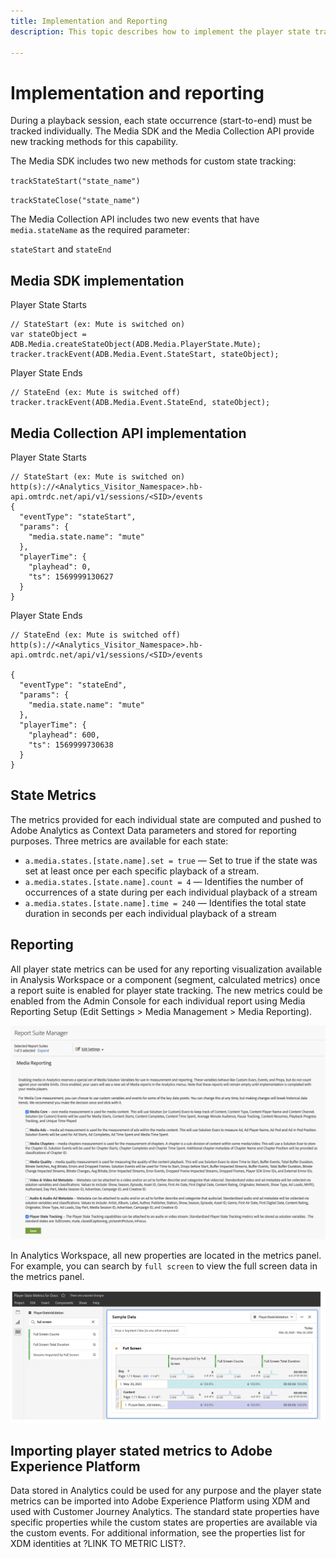 ```yaml
---
title: Implementation and Reporting
description: This topic describes how to implement the player state tracking feature including .

---
```


# Implementation and reporting

During a playback session, each state occurrence (start-to-end) must be tracked individually. The Media SDK and the Media Collection API provide new tracking methods for this capability.

The Media SDK includes two new methods for custom state tracking:

`trackStateStart("state_name")`

`trackStateClose("state_name")`


The Media Collection API includes two new events that have `media.stateName` as the required parameter:

`stateStart` and `stateEnd`

## Media SDK implementation

Player State Starts

```
// StateStart (ex: Mute is switched on)
var stateObject = ADB.Media.createStateObject(ADB.Media.PlayerState.Mute);
tracker.trackEvent(ADB.Media.Event.StateStart, stateObject);
```

Player State Ends

```
// StateEnd (ex: Mute is switched off)
tracker.trackEvent(ADB.Media.Event.StateEnd, stateObject);
```


## Media Collection API implementation

Player State Starts

```
// StateStart (ex: Mute is switched on)
http(s)://<Analytics_Visitor_Namespace>.hb-api.omtrdc.net/api/v1/sessions/<SID>/events
{
  "eventType": "stateStart",
  "params": {
    "media.state.name": "mute"
  },
  "playerTime": {
    "playhead": 0,
    "ts": 1569999130627
  }
}
```

Player State Ends

```
// StateEnd (ex: Mute is switched off)
http(s)://<Analytics_Visitor_Namespace>.hb-api.omtrdc.net/api/v1/sessions/<SID>/events

{
  "eventType": "stateEnd",
  "params": {
    "media.state.name": "mute"
  },
  "playerTime": {
    "playhead": 600,
    "ts": 1569999730638
  }
}
```

## State Metrics

The metrics provided for each individual state are computed and pushed to Adobe Analytics as Context Data parameters and stored for reporting purposes. Three metrics are available for each state:

* `a.media.states.[state.name].set = true` — Set to true if the state was set at least once per each specific playback of a stream.
* `a.media.states.[state.name].count = 4` — Identifies the number of occurrences of a state during per each individual playback of a stream
* `a.media.states.[state.name].time = 240` — Identifies the total state duration in seconds per each individual playback of a stream

## Reporting

All player state metrics can be used for any reporting visualization available in Analysis Workspace or a component (segment, calculated metrics) once a report suite is enabled for player state tracking. The new metrics could be enabled from the Admin Console for each individual report using Media Reporting Setup (Edit Settings > Media Management > Media Reporting).

![](assets/report-setup.png)

In Analytics Workspace, all new properties are located in the metrics panel. For example, you can search by `full screen` to view the full screen data in the metrics panel.

![](assets/full-screen-report.png)

## Importing player stated metrics to Adobe Experience Platform

Data stored in Analytics could be used for any purpose and the player state metrics can be imported into Adobe Experience Platform using XDM and used with Customer Journey Analytics. The standard state properties have specific properties while the custom states are properties are available via the custom events. For additional information, see the properties list for XDM identities at ?LINK TO METRIC LIST?.
